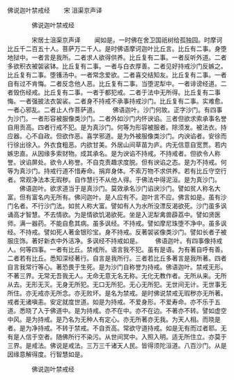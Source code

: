  佛说迦叶禁戒经
　　宋 沮渠京声译




　　　　佛说迦叶禁戒经

　　　　宋居士沮渠京声译
　　闻如是。一时佛在舍卫国祇树给孤独园。时摩诃比丘千二百五十人。菩萨万二千人。是时佛语摩诃迦叶比丘言。比丘有二事。身堕地狱中。一者言是我所。二者求人欲得供养。比丘复有二事。一者反听外道。二者多欲积衣被袈裟钵。比丘复有二事。一者与白衣厚善。二者见好持戒沙门反嫉之。比丘复有二事。堕镬汤中。一者常念爱欲。二者喜交结知友。比丘复有二事。一者自有过不肯悔。二者反念他人恶。比丘复有二事。当堕泥犁中。一者诽谤经道。二者毁伤经戒。比丘复有二事。一者于都犯戒。二者于法中无所得。比丘复有二事悔。一者强披法衣袈裟。二者身不持戒不承事持戒沙门。比丘复有二事。实难愈。一者心邪乱。二者止人作菩萨道。
　　佛语迦叶。沙门何故。正字沙门。有四事为沙门。一者形容被服像类沙门。二者外如沙门内怀谀谄。三者但欲求索承事名誉自用贡高。四者行戒不犯。是为真沙门。何等为形容被服者。除须发。被法衣。持应器。心不自政。但欲作恶。喜学邪道。是为外被服像类沙门。内谀谄者。安徐而行徐出徐入。外衣食粗恶。内欲甘美。外居山间草苗为庐。内无信意自宽贾。若内嫉忠直。从因缘多索财物。成其承名。是为谀谄不持戒。不持戒者。但欲令人称誉。谀谄屏处。欲令人称誉。不自克责趣求度脱。但有谀谄之态。是为不持戒。何等为真沙门。持戒行道不惜寿命。捐弃身体。不索万物不求供养。若有比丘守空行者。常观净法本无瑕秽。自作慧行不从他人得。于佛法中得泥洹。是为真沙门。
　　佛语迦叶。欲求道当于是真沙门。莫效承名沙门谄谀沙门。譬如贫人称名大富。但有富名内无所有。佛问迦叶。是人应有不。迦叶言不应。佛言如是。虽有沙门名者。不行沙门法。如贫人称大富。譬如有人为水所没漂反渴欲死。沙门虽多讽诵高才智慧。不去情欲。为是情欲饥渴欲死。坐是入泥犁禽兽薜荔中。譬如贤医师。满一器药。不能自愈其病。虽多讽经。不持戒。譬如摩尼珠堕不净中。虽多讽经。不持戒。譬如死人著金银珍宝。身不持戒。反著袈裟像类沙门。譬如长者子被服庄饰。著好新衣中外洁净。多讽经不持戒如是。
　　佛语迦叶。有四事像持戒人。何等四事。一者有比丘。禁戒所。语言我不犯。虽有是语。为有著自呼有善。二者若有比丘。悉知深经著行。自言是我所行。三者若比丘多著言是我所著。四者自言我常行等心。著恐畏于生死。是为沙门自称誉为持戒。佛语迦叶。禁戒无形。不著三界。无常无吾我无人。无命无意无名无称。无化无教作者。无所从来。无所从去。无形无灭。无身无所犯。无口无所犯。无心无所犯。无世间无计。无世事无所住。亦无戒亦无所念。亦无败坏。是名为禁戒。是时佛说禁戒无瑕秽亦无所著。戒者无诸嗔恚。安定就度世道。如是为持戒。不爱身形。不爱寿命。亦不乐于五道。悉晓了入于佛道中。是为持戒。亦不在中。亦不在边。不著亦不转。譬如虚空中风。是为持戒。是乃名为无种人有定心。亦无所著亦无我。为天人相。而晓是者。是为净持戒。不转于禁戒。不自贡高。常欲守道持戒。如是无有而过者耶。无有是人信于空者。随佛所行不染污。从世间冥中。入照入明。适无所住立。亦莫于三界。是戒法。佛说是戒法。三万三千诸天人民。皆得须陀洹道。八百沙门。从是因缘意解得度。行智慧如是。

　　　　佛说迦叶禁戒经



